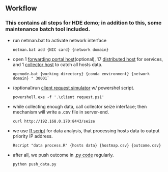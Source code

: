 ## Workflow
### This contains all steps for HDE demo; in addition to this, some maintenance batch tool included.
- run netman.bat to activate network interface
   ```
   netman.bat add {NIC card} {network domain}
   ```
- open 1 [forwarding portal host](../fw-to-host.js)(optional), 17 [distributed host](../host-raw-data.js) for services, and 1 [collector host](../hosts-data-collector.js) to catch all hosts data.
   ```
   openode.bat {working directory} {conda environment} {network domain} " 30001`
   ```
- (optional)run [client request simulator](./client%20request.ps1) w/ powershel script.
   ```
   powershell.exe -f '.\client request.ps1'
   ```
- while collecting enough data, call collector seize interface; then mechanism will write a .csv file in server-end.
   ```
   curl http://192.168.0.170:8443/seize
   ```
- we use [R script](../data%20process.R) for data analysis, that processing hosts data to output priority IP address.
   ```
   Rscript "data process.R" {hosts data} {hostmap.csv} {outcome.csv}
   ```
- after all, we push outcome in [.py code](../../host_table_controller/push_data.py) regularly.
   ```
   python push_data.py
   ```
